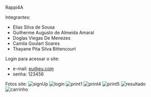Rappi4A

Integrantes: 
- Elias Silva de Sousa
- Guilherme Augusto de Almeida Amaral
- Doglas Viegas De Menezes
- Camila Goulart Soares
- Thayane Pita Silva Bittencourt

Login para acessar o site: 
- e-mail: eu@eu.com
- senha:  123456

Fotos site:
![signUp](https://user-images.githubusercontent.com/85360804/132992819-aaf4e7ab-5346-4905-a345-8f0eeb1e72bc.png)
![login](https://user-images.githubusercontent.com/85360804/132992812-9ce2815b-1b08-4d53-b852-3321fa573c3c.png)
![print1](https://user-images.githubusercontent.com/85360804/132992813-8830b77b-e1b7-4027-875c-449853a42a8b.png)
![print4](https://user-images.githubusercontent.com/85360804/132992815-34045dbe-b73e-4205-b2fc-d0dedc534b26.png)
![print5](https://user-images.githubusercontent.com/85360804/132992816-bc86cc94-e9c2-4600-bd68-c6cd018877be.png)
![resultado](https://user-images.githubusercontent.com/85360804/132992818-0c3072cc-3566-41aa-8bf3-56a0e9cfdf37.png)
![carrinho](https://user-images.githubusercontent.com/85360804/132992809-ff91d16c-37ce-4bc6-a120-c14b7e8169c5.png)

